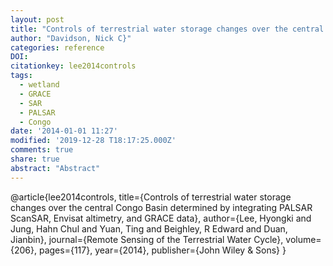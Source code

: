 ```yaml
---
layout: post
title: "Controls of terrestrial water storage changes over the central Congo Basin determined by integrating PALSAR ScanSAR, Envisat altimetry, and GRACE data"
author: "Davidson, Nick C}"
categories: reference
DOI:  
citationkey: lee2014controls
tags:
  - wetland
  - GRACE
  - SAR
  - PALSAR
  - Congo
date: '2014-01-01 11:27'
modified: '2019-12-28 T18:17:25.000Z'
comments: true
share: true
abstract: "Abstract"
---
```

@article{lee2014controls,
  title={Controls of terrestrial water storage changes over the central Congo Basin determined by integrating PALSAR ScanSAR, Envisat altimetry, and GRACE data},
  author={Lee, Hyongki and Jung, Hahn Chul and Yuan, Ting and Beighley, R Edward and Duan, Jianbin},
  journal={Remote Sensing of the Terrestrial Water Cycle},
  volume={206},
  pages={117},
  year={2014},
  publisher={John Wiley \& Sons}
}
